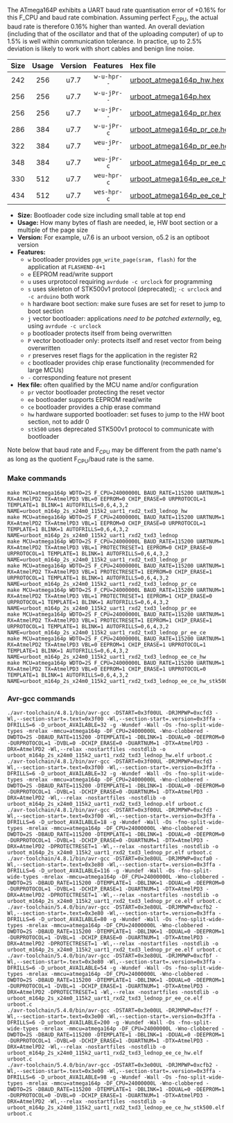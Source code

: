 The ATmega164P exhibits a UART baud rate quantisation error of +0.16% for this F_CPU and baud rate combination. Assuming perfect F<sub>CPU</sub>, the actual baud rate is therefore 0.16% higher than wanted. An overall deviation (including that of the oscillator and that of the uploading computer) of up to 1.5% is well within communication tolerance. In practice, up to 2.5% deviation is likely to work with short cables and benign line noise.

|Size|Usage|Version|Features|Hex file|
|:-:|:-:|:-:|:-:|:--|
|242|256|u7.7|`w-u-hpr--`|[urboot_atmega164p_hw.hex](https://raw.githubusercontent.com/stefanrueger/urboot.hex/main/cores/mightycore/atmega164p/watchdog_2_s/external_oscillator/16000000_hz/76800_baud/uart1_rxd2_txd3/lednop/urboot_atmega164p_hw.hex)|
|256|256|u7.7|`w-u-jPr--`|[urboot_atmega164p.hex](https://raw.githubusercontent.com/stefanrueger/urboot.hex/main/cores/mightycore/atmega164p/watchdog_2_s/external_oscillator/16000000_hz/76800_baud/uart1_rxd2_txd3/lednop/urboot_atmega164p.hex)|
|256|256|u7.7|`w-u-jPr--`|[urboot_atmega164p_pr.hex](https://raw.githubusercontent.com/stefanrueger/urboot.hex/main/cores/mightycore/atmega164p/watchdog_2_s/external_oscillator/16000000_hz/76800_baud/uart1_rxd2_txd3/lednop/urboot_atmega164p_pr.hex)|
|286|384|u7.7|`w-u-jPr-c`|[urboot_atmega164p_pr_ce.hex](https://raw.githubusercontent.com/stefanrueger/urboot.hex/main/cores/mightycore/atmega164p/watchdog_2_s/external_oscillator/16000000_hz/76800_baud/uart1_rxd2_txd3/lednop/urboot_atmega164p_pr_ce.hex)|
|322|384|u7.7|`weu-jPr--`|[urboot_atmega164p_pr_ee.hex](https://raw.githubusercontent.com/stefanrueger/urboot.hex/main/cores/mightycore/atmega164p/watchdog_2_s/external_oscillator/16000000_hz/76800_baud/uart1_rxd2_txd3/lednop/urboot_atmega164p_pr_ee.hex)|
|348|384|u7.7|`weu-jPr-c`|[urboot_atmega164p_pr_ee_ce.hex](https://raw.githubusercontent.com/stefanrueger/urboot.hex/main/cores/mightycore/atmega164p/watchdog_2_s/external_oscillator/16000000_hz/76800_baud/uart1_rxd2_txd3/lednop/urboot_atmega164p_pr_ee_ce.hex)|
|330|512|u7.7|`weu-hpr-c`|[urboot_atmega164p_ee_ce_hw.hex](https://raw.githubusercontent.com/stefanrueger/urboot.hex/main/cores/mightycore/atmega164p/watchdog_2_s/external_oscillator/16000000_hz/76800_baud/uart1_rxd2_txd3/lednop/urboot_atmega164p_ee_ce_hw.hex)|
|434|512|u7.7|`wes-hpr-c`|[urboot_atmega164p_ee_ce_hw_stk500.hex](https://raw.githubusercontent.com/stefanrueger/urboot.hex/main/cores/mightycore/atmega164p/watchdog_2_s/external_oscillator/16000000_hz/76800_baud/uart1_rxd2_txd3/lednop/urboot_atmega164p_ee_ce_hw_stk500.hex)|

- **Size:** Bootloader code size including small table at top end
- **Usage:** How many bytes of flash are needed, ie, HW boot section or a multiple of the page size
- **Version:** For example, u7.6 is an urboot version, o5.2 is an optiboot version
- **Features:**
  + `w` bootloader provides `pgm_write_page(sram, flash)` for the application at `FLASHEND-4+1`
  + `e` EEPROM read/write support
  + `u` uses urprotocol requiring `avrdude -c urclock` for programming
  + `s` uses skeleton of STK500v1 protocol (deprecated); `-c urclock` and `-c arduino` both work
  + `h` hardware boot section: make sure fuses are set for reset to jump to boot section
  + `j` vector bootloader: applications *need to be patched externally*, eg, using `avrdude -c urclock`
  + `p` bootloader protects itself from being overwritten
  + `P` vector bootloader only: protects itself and reset vector from being overwritten
  + `r` preserves reset flags for the application in the register R2
  + `c` bootloader provides chip erase functionality (recommended for large MCUs)
  + `-` corresponding feature not present
- **Hex file:** often qualified by the MCU name and/or configuration
  + `pr` vector bootloader protecting the reset vector
  + `ee` bootloader supports EEPROM read/write
  + `ce` bootloader provides a chip erase command
  + `hw` hardware supported bootloader: set fuses to jump to the HW boot section, not to addr 0
  + `stk500` uses deprecated STK500v1 protocol to communicate with bootloader


Note below that baud rate and F<sub>CPU</sub> may be different from the path name's as long as the quotient F<sub>CPU</sub>/baud rate is the same.

### Make commands
```
make MCU=atmega164p WDTO=2S F_CPU=24000000L BAUD_RATE=115200 UARTNUM=1 RX=AtmelPD2 TX=AtmelPD3 VBL=0 EEPROM=0 CHIP_ERASE=0 URPROTOCOL=1 TEMPLATE=1 BLINK=1 AUTOFRILLS=0,6,4,3,2 NAME=urboot_m164p_2s_x24m0_115k2_uart1_rxd2_txd3_lednop_hw
make MCU=atmega164p WDTO=2S F_CPU=24000000L BAUD_RATE=115200 UARTNUM=1 RX=AtmelPD2 TX=AtmelPD3 VBL=1 EEPROM=0 CHIP_ERASE=0 URPROTOCOL=1 TEMPLATE=1 BLINK=1 AUTOFRILLS=0,6,4,3,2 NAME=urboot_m164p_2s_x24m0_115k2_uart1_rxd2_txd3_lednop
make MCU=atmega164p WDTO=2S F_CPU=24000000L BAUD_RATE=115200 UARTNUM=1 RX=AtmelPD2 TX=AtmelPD3 VBL=1 PROTECTRESET=1 EEPROM=0 CHIP_ERASE=0 URPROTOCOL=1 TEMPLATE=1 BLINK=1 AUTOFRILLS=0,6,4,3,2 NAME=urboot_m164p_2s_x24m0_115k2_uart1_rxd2_txd3_lednop_pr
make MCU=atmega164p WDTO=2S F_CPU=24000000L BAUD_RATE=115200 UARTNUM=1 RX=AtmelPD2 TX=AtmelPD3 VBL=1 PROTECTRESET=1 EEPROM=0 CHIP_ERASE=1 URPROTOCOL=1 TEMPLATE=1 BLINK=1 AUTOFRILLS=0,6,4,3,2 NAME=urboot_m164p_2s_x24m0_115k2_uart1_rxd2_txd3_lednop_pr_ce
make MCU=atmega164p WDTO=2S F_CPU=24000000L BAUD_RATE=115200 UARTNUM=1 RX=AtmelPD2 TX=AtmelPD3 VBL=1 PROTECTRESET=1 EEPROM=1 CHIP_ERASE=0 URPROTOCOL=1 TEMPLATE=1 BLINK=1 AUTOFRILLS=0,6,4,3,2 NAME=urboot_m164p_2s_x24m0_115k2_uart1_rxd2_txd3_lednop_pr_ee
make MCU=atmega164p WDTO=2S F_CPU=24000000L BAUD_RATE=115200 UARTNUM=1 RX=AtmelPD2 TX=AtmelPD3 VBL=1 PROTECTRESET=1 EEPROM=1 CHIP_ERASE=1 URPROTOCOL=1 TEMPLATE=1 BLINK=1 AUTOFRILLS=0,6,4,3,2 NAME=urboot_m164p_2s_x24m0_115k2_uart1_rxd2_txd3_lednop_pr_ee_ce
make MCU=atmega164p WDTO=2S F_CPU=24000000L BAUD_RATE=115200 UARTNUM=1 RX=AtmelPD2 TX=AtmelPD3 VBL=0 EEPROM=1 CHIP_ERASE=1 URPROTOCOL=1 TEMPLATE=1 BLINK=1 AUTOFRILLS=0,6,4,3,2 NAME=urboot_m164p_2s_x24m0_115k2_uart1_rxd2_txd3_lednop_ee_ce_hw
make MCU=atmega164p WDTO=2S F_CPU=24000000L BAUD_RATE=115200 UARTNUM=1 RX=AtmelPD2 TX=AtmelPD3 VBL=0 EEPROM=1 CHIP_ERASE=1 URPROTOCOL=0 TEMPLATE=1 BLINK=1 AUTOFRILLS=0,6,4,3,2 NAME=urboot_m164p_2s_x24m0_115k2_uart1_rxd2_txd3_lednop_ee_ce_hw_stk500
```

### Avr-gcc commands
```
./avr-toolchain/4.8.1/bin/avr-gcc -DSTART=0x3f00UL -DRJMPWP=0xcfd3 -Wl,--section-start=.text=0x3f00 -Wl,--section-start=.version=0x3ffa -DFRILLS=6 -D_urboot_AVAILABLE=32 -g -Wundef -Wall -Os -fno-split-wide-types -mrelax -mmcu=atmega164p -DF_CPU=24000000L -Wno-clobbered -DWDTO=2S -DBAUD_RATE=115200 -DTEMPLATE=1 -DBLINK=1 -DDUAL=0 -DEEPROM=0 -DURPROTOCOL=1 -DVBL=0 -DCHIP_ERASE=0 -DUARTNUM=1 -DTX=AtmelPD3 -DRX=AtmelPD2 -Wl,--relax -nostartfiles -nostdlib -o urboot_m164p_2s_x24m0_115k2_uart1_rxd2_txd3_lednop_hw.elf urboot.c
./avr-toolchain/4.8.1/bin/avr-gcc -DSTART=0x3f00UL -DRJMPWP=0xcfd3 -Wl,--section-start=.text=0x3f00 -Wl,--section-start=.version=0x3ffa -DFRILLS=6 -D_urboot_AVAILABLE=32 -g -Wundef -Wall -Os -fno-split-wide-types -mrelax -mmcu=atmega164p -DF_CPU=24000000L -Wno-clobbered -DWDTO=2S -DBAUD_RATE=115200 -DTEMPLATE=1 -DBLINK=1 -DDUAL=0 -DEEPROM=0 -DURPROTOCOL=1 -DVBL=1 -DCHIP_ERASE=0 -DUARTNUM=1 -DTX=AtmelPD3 -DRX=AtmelPD2 -Wl,--relax -nostartfiles -nostdlib -o urboot_m164p_2s_x24m0_115k2_uart1_rxd2_txd3_lednop.elf urboot.c
./avr-toolchain/4.8.1/bin/avr-gcc -DSTART=0x3f00UL -DRJMPWP=0xcfd3 -Wl,--section-start=.text=0x3f00 -Wl,--section-start=.version=0x3ffa -DFRILLS=6 -D_urboot_AVAILABLE=18 -g -Wundef -Wall -Os -fno-split-wide-types -mrelax -mmcu=atmega164p -DF_CPU=24000000L -Wno-clobbered -DWDTO=2S -DBAUD_RATE=115200 -DTEMPLATE=1 -DBLINK=1 -DDUAL=0 -DEEPROM=0 -DURPROTOCOL=1 -DVBL=1 -DCHIP_ERASE=0 -DUARTNUM=1 -DTX=AtmelPD3 -DRX=AtmelPD2 -DPROTECTRESET=1 -Wl,--relax -nostartfiles -nostdlib -o urboot_m164p_2s_x24m0_115k2_uart1_rxd2_txd3_lednop_pr.elf urboot.c
./avr-toolchain/4.8.1/bin/avr-gcc -DSTART=0x3e80UL -DRJMPWP=0xcfa0 -Wl,--section-start=.text=0x3e80 -Wl,--section-start=.version=0x3ffa -DFRILLS=6 -D_urboot_AVAILABLE=116 -g -Wundef -Wall -Os -fno-split-wide-types -mrelax -mmcu=atmega164p -DF_CPU=24000000L -Wno-clobbered -DWDTO=2S -DBAUD_RATE=115200 -DTEMPLATE=1 -DBLINK=1 -DDUAL=0 -DEEPROM=0 -DURPROTOCOL=1 -DVBL=1 -DCHIP_ERASE=1 -DUARTNUM=1 -DTX=AtmelPD3 -DRX=AtmelPD2 -DPROTECTRESET=1 -Wl,--relax -nostartfiles -nostdlib -o urboot_m164p_2s_x24m0_115k2_uart1_rxd2_txd3_lednop_pr_ce.elf urboot.c
./avr-toolchain/5.4.0/bin/avr-gcc -DSTART=0x3e80UL -DRJMPWP=0xcfb2 -Wl,--section-start=.text=0x3e80 -Wl,--section-start=.version=0x3ffa -DFRILLS=6 -D_urboot_AVAILABLE=80 -g -Wundef -Wall -Os -fno-split-wide-types -mrelax -mmcu=atmega164p -DF_CPU=24000000L -Wno-clobbered -DWDTO=2S -DBAUD_RATE=115200 -DTEMPLATE=1 -DBLINK=1 -DDUAL=0 -DEEPROM=1 -DURPROTOCOL=1 -DVBL=1 -DCHIP_ERASE=0 -DUARTNUM=1 -DTX=AtmelPD3 -DRX=AtmelPD2 -DPROTECTRESET=1 -Wl,--relax -nostartfiles -nostdlib -o urboot_m164p_2s_x24m0_115k2_uart1_rxd2_txd3_lednop_pr_ee.elf urboot.c
./avr-toolchain/5.4.0/bin/avr-gcc -DSTART=0x3e80UL -DRJMPWP=0xcfbf -Wl,--section-start=.text=0x3e80 -Wl,--section-start=.version=0x3ffa -DFRILLS=6 -D_urboot_AVAILABLE=54 -g -Wundef -Wall -Os -fno-split-wide-types -mrelax -mmcu=atmega164p -DF_CPU=24000000L -Wno-clobbered -DWDTO=2S -DBAUD_RATE=115200 -DTEMPLATE=1 -DBLINK=1 -DDUAL=0 -DEEPROM=1 -DURPROTOCOL=1 -DVBL=1 -DCHIP_ERASE=1 -DUARTNUM=1 -DTX=AtmelPD3 -DRX=AtmelPD2 -DPROTECTRESET=1 -Wl,--relax -nostartfiles -nostdlib -o urboot_m164p_2s_x24m0_115k2_uart1_rxd2_txd3_lednop_pr_ee_ce.elf urboot.c
./avr-toolchain/5.4.0/bin/avr-gcc -DSTART=0x3e00UL -DRJMPWP=0xcf7f -Wl,--section-start=.text=0x3e00 -Wl,--section-start=.version=0x3ffa -DFRILLS=6 -D_urboot_AVAILABLE=200 -g -Wundef -Wall -Os -fno-split-wide-types -mrelax -mmcu=atmega164p -DF_CPU=24000000L -Wno-clobbered -DWDTO=2S -DBAUD_RATE=115200 -DTEMPLATE=1 -DBLINK=1 -DDUAL=0 -DEEPROM=1 -DURPROTOCOL=1 -DVBL=0 -DCHIP_ERASE=1 -DUARTNUM=1 -DTX=AtmelPD3 -DRX=AtmelPD2 -Wl,--relax -nostartfiles -nostdlib -o urboot_m164p_2s_x24m0_115k2_uart1_rxd2_txd3_lednop_ee_ce_hw.elf urboot.c
./avr-toolchain/5.4.0/bin/avr-gcc -DSTART=0x3e00UL -DRJMPWP=0xcfb2 -Wl,--section-start=.text=0x3e00 -Wl,--section-start=.version=0x3ffa -DFRILLS=6 -D_urboot_AVAILABLE=98 -g -Wundef -Wall -Os -fno-split-wide-types -mrelax -mmcu=atmega164p -DF_CPU=24000000L -Wno-clobbered -DWDTO=2S -DBAUD_RATE=115200 -DTEMPLATE=1 -DBLINK=1 -DDUAL=0 -DEEPROM=1 -DURPROTOCOL=0 -DVBL=0 -DCHIP_ERASE=1 -DUARTNUM=1 -DTX=AtmelPD3 -DRX=AtmelPD2 -Wl,--relax -nostartfiles -nostdlib -o urboot_m164p_2s_x24m0_115k2_uart1_rxd2_txd3_lednop_ee_ce_hw_stk500.elf urboot.c
```

